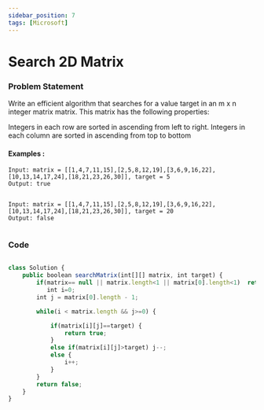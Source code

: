 ```yaml
---
sidebar_position: 7
tags: [Microsoft]
---
```


# Search 2D Matrix

### Problem Statement

Write an efficient algorithm that searches for a value target in an m x n integer matrix matrix. This matrix has the following properties:

Integers in each row are sorted in ascending from left to right.
Integers in each column are sorted in ascending from top to bottom

#### Examples :

```
Input: matrix = [[1,4,7,11,15],[2,5,8,12,19],[3,6,9,16,22],[10,13,14,17,24],[18,21,23,26,30]], target = 5
Output: true


Input: matrix = [[1,4,7,11,15],[2,5,8,12,19],[3,6,9,16,22],[10,13,14,17,24],[18,21,23,26,30]], target = 20
Output: false


```

### Code

```jsx title="Java Code"

class Solution {
    public boolean searchMatrix(int[][] matrix, int target) {
        if(matrix== null || matrix.length<1 || matrix[0].length<1)  return false;
           int i=0;
        int j = matrix[0].length - 1;

        while(i < matrix.length && j>=0) {

            if(matrix[i][j]==target) {
                return true;
            }
            else if(matrix[i][j]>target) j--;
            else {
                i++;
            }
        }
        return false;
    }
}
```

